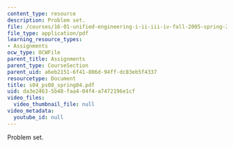 ```yaml
---
content_type: resource
description: Problem set.
file: /courses/16-01-unified-engineering-i-ii-iii-iv-fall-2005-spring-2006/da3e24635b48faa404f4a7472196e1cf_s04_ps08_spring04.pdf
file_type: application/pdf
learning_resource_types:
- Assignments
ocw_type: OCWFile
parent_title: Assignments
parent_type: CourseSection
parent_uid: a6eb2151-6f41-806d-94ff-dc83eb5f4337
resourcetype: Document
title: s04_ps08_spring04.pdf
uid: da3e2463-5b48-faa4-04f4-a7472196e1cf
video_files:
  video_thumbnail_file: null
video_metadata:
  youtube_id: null
---
```

Problem set.